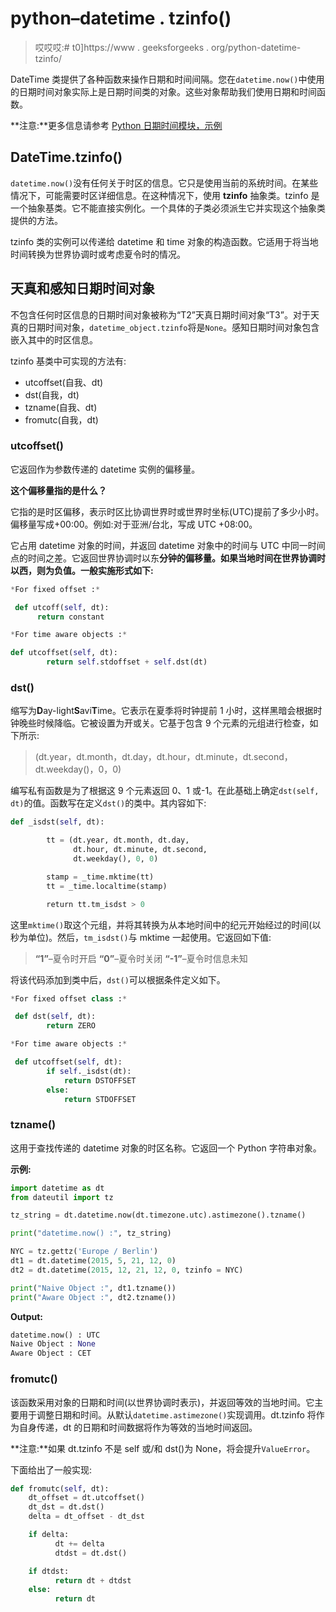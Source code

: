 # python–datetime . tzinfo()

> 哎哎哎:# t0]https://www . geeksforgeeks . org/python-datetime-tzinfo/

DateTime 类提供了各种函数来操作日期和时间间隔。您在`datetime.now()`中使用的日期时间对象实际上是日期时间类的对象。这些对象帮助我们使用日期和时间函数。

**注意:**更多信息请参考 [Python 日期时间模块，示例](https://www.geeksforgeeks.org/python-datetime-module-with-examples/)

## DateTime.tzinfo()

`datetime.now()`没有任何关于时区的信息。它只是使用当前的系统时间。在某些情况下，可能需要时区详细信息。在这种情况下，使用 **tzinfo** 抽象类。tzinfo 是一个抽象基类。它不能直接实例化。一个具体的子类必须派生它并实现这个抽象类提供的方法。

tzinfo 类的实例可以传递给 datetime 和 time 对象的构造函数。它适用于将当地时间转换为世界协调时或考虑夏令时的情况。

## 天真和感知日期时间对象

不包含任何时区信息的日期时间对象被称为“T2”天真日期时间对象“T3”。对于天真的日期时间对象，`datetime_object.tzinfo`将是`None`。感知日期时间对象包含嵌入其中的时区信息。

tzinfo 基类中可实现的方法有:

*   utcoffset(自我、dt)
*   dst(自我，dt)
*   tzname(自我、dt)
*   fromutc(自我，dt)

### utcoffset()

它返回作为参数传递的 datetime 实例的偏移量。

**这个偏移量指的是什么？**

它指的是时区偏移，表示时区比协调世界时或世界时坐标(UTC)提前了多少小时。偏移量写成+00:00。例如:对于亚洲/台北，写成 UTC +08:00。

它占用 datetime 对象的时间，并返回 datetime 对象中的时间与 UTC 中同一时间点的时间之差。它返回世界协调时以东**分钟的偏移量。如果当地时间在世界协调时以西，则为负值。一般实施形式如下:**

```py
*For fixed offset :*

 def utcoff(self, dt):
      return constant

*For time aware objects :*

def utcoffset(self, dt):
        return self.stdoffset + self.dst(dt)
```

### dst()

缩写为**D**ay-light**S**avi**T**ime。它表示在夏季将时钟提前 1 小时，这样黑暗会根据时钟晚些时候降临。它被设置为开或关。它基于包含 9 个元素的元组进行检查，如下所示:

> (dt.year，dt.month，dt.day，dt.hour，dt.minute，dt.second，dt.weekday()，0，0)

编写私有函数是为了根据这 9 个元素返回 0、1 或-1。在此基础上确定`dst(self, dt)`的值。函数写在定义`dst()`的类中。其内容如下:

```py
def _isdst(self, dt):

        tt = (dt.year, dt.month, dt.day,
              dt.hour, dt.minute, dt.second,
              dt.weekday(), 0, 0)

        stamp = _time.mktime(tt)
        tt = _time.localtime(stamp)

        return tt.tm_isdst > 0
```

这里`mktime()`取这个元组，并将其转换为从本地时间中的纪元开始经过的时间(以秒为单位)。然后，`tm_isdst()`与 mktime 一起使用。它返回如下值:

> **“1”**–夏令时开启
> **“0”**–夏令时关闭
> **“-1”**–夏令时信息未知

将该代码添加到类中后，`dst()`可以根据条件定义如下。

```py
*For fixed offset class :*

 def dst(self, dt):
        return ZERO

*For time aware objects :*

 def utcoffset(self, dt):
        if self._isdst(dt):
            return DSTOFFSET
        else:
            return STDOFFSET

```

### tzname()

这用于查找传递的 datetime 对象的时区名称。它返回一个 Python 字符串对象。

**示例:**

```py
import datetime as dt
from dateutil import tz

tz_string = dt.datetime.now(dt.timezone.utc).astimezone().tzname()

print("datetime.now() :", tz_string)

NYC = tz.gettz('Europe / Berlin')  
dt1 = dt.datetime(2015, 5, 21, 12, 0) 
dt2 = dt.datetime(2015, 12, 21, 12, 0, tzinfo = NYC) 

print("Naive Object :", dt1.tzname())
print("Aware Object :", dt2.tzname())
```

**Output:**

```py
datetime.now() : UTC
Naive Object : None
Aware Object : CET

```

### fromutc()

该函数采用对象的日期和时间(以世界协调时表示)，并返回等效的当地时间。它主要用于调整日期和时间。从默认`datetime.astimezone()`实现调用。dt.tzinfo 将作为自身传递，dt 的日期和时间数据将作为等效的当地时间返回。

**注意:**如果 dt.tzinfo 不是 self 或/和 dst()为 None，将会提升`ValueError`。

下面给出了一般实现:

```py
def fromutc(self, dt):
    dt_offset = dt.utcoffset()
    dt_dst = dt.dst()
    delta = dt_offset - dt_dst  

    if delta:
          dt += delta   
          dtdst = dt.dst()

    if dtdst:
          return dt + dtdst
    else:
          return dt
```